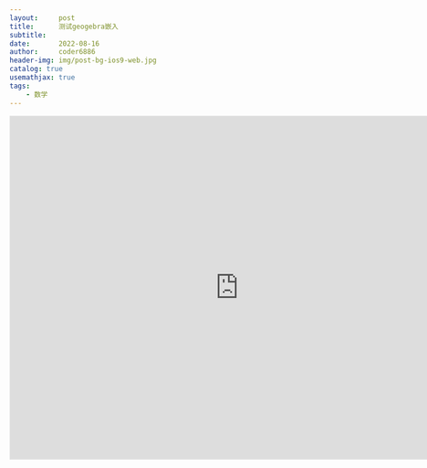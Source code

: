 ```yaml
---
layout:     post
title:      测试geogebra嵌入
subtitle:   
date:       2022-08-16
author:     coder6886
header-img: img/post-bg-ios9-web.jpg
catalog: true
usemathjax: true
tags:
    - 数学
---
```


<iframe scrolling="no" src="https://www.geogebra.org/material/iframe/id/y9xxvqpj/width/800/height/600/border/888888/sri/true/ld/true/sdz/true" width="800" height="600"  style="border: 1px solid #e4e4e4;border-radius: 0px;" frameborder="0"></iframe>